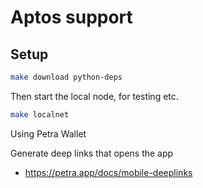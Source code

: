 # Aptos support

## Setup

```bash
make download python-deps
```

Then start the local node, for testing etc.

```bash
make localnet
```

Using Petra Wallet

 Generate deep links that opens the app
  - https://petra.app/docs/mobile-deeplinks
